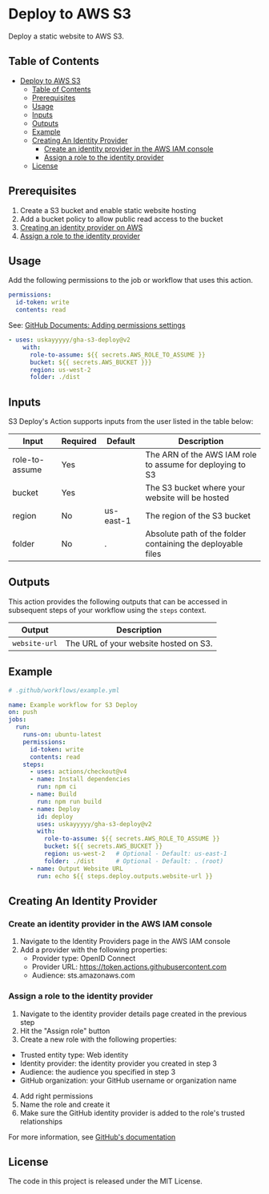 # Deploy to AWS S3
Deploy a static website to AWS S3.

## Table of Contents
- [Deploy to AWS S3](#deploy-to-aws-s3)
  - [Table of Contents](#table-of-contents)
  - [Prerequisites](#prerequisites)
  - [Usage](#usage)
  - [Inputs](#inputs)
  - [Outputs](#outputs)
  - [Example](#example)
  - [Creating An Identity Provider](#creating-an-identity-provider)
    - [Create an identity provider in the AWS IAM console](#create-an-identity-provider-in-the-aws-iam-console)
    - [Assign a role to the identity provider](#assign-a-role-to-the-identity-provider)
  - [License](#license)

## Prerequisites
1. Create a S3 bucket and enable static website hosting
2. Add a bucket policy to allow public read access to the bucket
3. [Creating an identity provider on AWS](#creating-an-identity-provider-in-the-aws-iam-console)
4. [Assign a role to the identity provider](#assign-a-role-to-the-identity-provider)

## Usage
Add the following permissions to the job or workflow that uses this action.
```yml
permissions:
  id-token: write
  contents: read
```
See: [GitHub Documents: Adding permissions settings](https://docs.github.com/en/actions/deployment/security-hardening-your-deployments/configuring-openid-connect-in-amazon-web-services#adding-permissions-settings)

```yml
- uses: uskayyyyy/gha-s3-deploy@v2
    with:
      role-to-assume: ${{ secrets.AWS_ROLE_TO_ASSUME }}
      bucket: ${{ secrets.AWS_BUCKET }}}
      region: us-west-2
      folder: ./dist
```

## Inputs
S3 Deploy's Action supports inputs from the user listed in the table below:

| Input          | Required | Default   | Description                                                 |
| -------------- | -------- | --------- | ----------------------------------------------------------- |
| role-to-assume | Yes      |           | The ARN of the AWS IAM role to assume for deploying to S3   |
| bucket         | Yes      |           | The S3 bucket where your website will be hosted             |
| region         | No       | us-east-1 | The region of the S3 bucket                                 |
| folder         | No       | .         | Absolute path of the folder containing the deployable files |

## Outputs
This action provides the following outputs that can be accessed in subsequent steps of your workflow using the `steps` context.

| Output        | Description                           |
| ------------- | ------------------------------------- |
| `website-url` | The URL of your website hosted on S3. |

## Example
```yml
# .github/workflows/example.yml

name: Example workflow for S3 Deploy
on: push
jobs:
  run:
    runs-on: ubuntu-latest
    permissions:
      id-token: write
      contents: read
    steps:
      - uses: actions/checkout@v4
      - name: Install dependencies
        run: npm ci
      - name: Build
        run: npm run build
      - name: Deploy
        id: deploy
        uses: uskayyyyy/gha-s3-deploy@v2
        with:
          role-to-assume: ${{ secrets.AWS_ROLE_TO_ASSUME }}
          bucket: ${{ secrets.AWS_BUCKET }}
          region: us-west-2   # Optional - Default: us-east-1
          folder: ./dist      # Optional - Default: . (root)
      - name: Output Website URL
        run: echo ${{ steps.deploy.outputs.website-url }}
```

## Creating An Identity Provider
### Create an identity provider in the AWS IAM console
1. Navigate to the Identity Providers page in the AWS IAM console
2. Add a provider with the following properties:
   * Provider type: OpenID Connect
   * Provider URL: https://token.actions.githubusercontent.com
   * Audience: sts.amazonaws.com
### Assign a role to the identity provider
1. Navigate to the identity provider details page created in the previous step
2. Hit the "Assign role" button
3. Create a new role with the following properties:
 * Trusted entity type: Web identity
 * Identity provider: the identity provider you created in step 3
 * Audience: the audience you specified in step 3
 * GitHub organization: your GitHub username or organization name
4. Add right permissions
5. Name the role and create it
6. Make sure the GitHub identity provider is added to the role's trusted relationships

For more information, see [GitHub's documentation](https://docs.github.com/en/actions/deployment/security-hardening-your-deployments/configuring-openid-connect-in-amazon-web-services)

## License
The code in this project is released under the MIT License.
